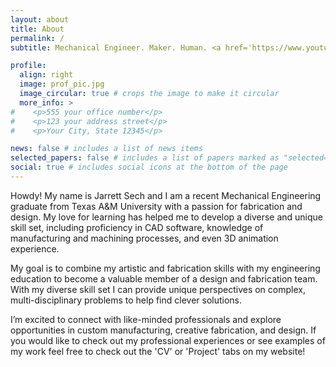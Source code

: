 ```yaml
---
layout: about
title: About
permalink: /
subtitle: Mechanical Engineer. Maker. Human. <a href='https://www.youtube.com/watch?v=-2J3EjYBYuU'>I reject your reality and substitute my own</a>.

profile:
  align: right
  image: prof_pic.jpg
  image_circular: true # crops the image to make it circular
  more_info: >
#    <p>555 your office number</p>
#    <p>123 your address street</p>
#    <p>Your City, State 12345</p>

news: false # includes a list of news items
selected_papers: false # includes a list of papers marked as "selected={true}"
social: true # includes social icons at the bottom of the page
---
```


Howdy! My name is Jarrett Sech and I am a recent Mechanical Engineering graduate from Texas A&M University with a passion for fabrication and design. My love for learning has helped me to develop a diverse and unique skill set, including proficiency in CAD software, knowledge of manufacturing and machining processes, and even 3D animation experience.

My goal is to combine my artistic and fabrication skills with my engineering education to become a valuable member of a design and fabrication team. With my diverse skill set I can provide unique perspectives on complex, multi-disciplinary problems to help find clever solutions.

I’m excited to connect with like-minded professionals and explore opportunities in custom manufacturing, creative fabrication, and design. If you would like to check out my professional experiences or see examples of my work feel free to check out the 'CV' or 'Project' tabs on my website!
